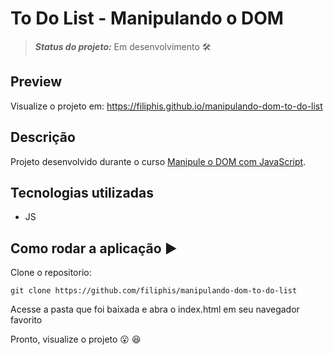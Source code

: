 # To Do List - Manipulando o DOM 
> **_Status do projeto:_** Em desenvolvimento :hammer_and_wrench:

## Preview

Visualize o projeto em: https://filiphis.github.io/manipulando-dom-to-do-list

<!-- ![Preview To Do List](./design/preview.jpg) -->



## Descrição

Projeto desenvolvido durante o curso [Manipule o DOM com JavaScript](https://cursos.alura.com.br/course/javascript-manipulacao-dom).


## Tecnologias utilizadas
* JS

## Como rodar a aplicação  :arrow_forward:

Clone o repositorio:

```
git clone https://github.com/filiphis/manipulando-dom-to-do-list
```
Acesse a pasta que foi baixada e abra o index.html em seu navegador favorito

Pronto, visualize o projeto :open_mouth: :satisfied:

